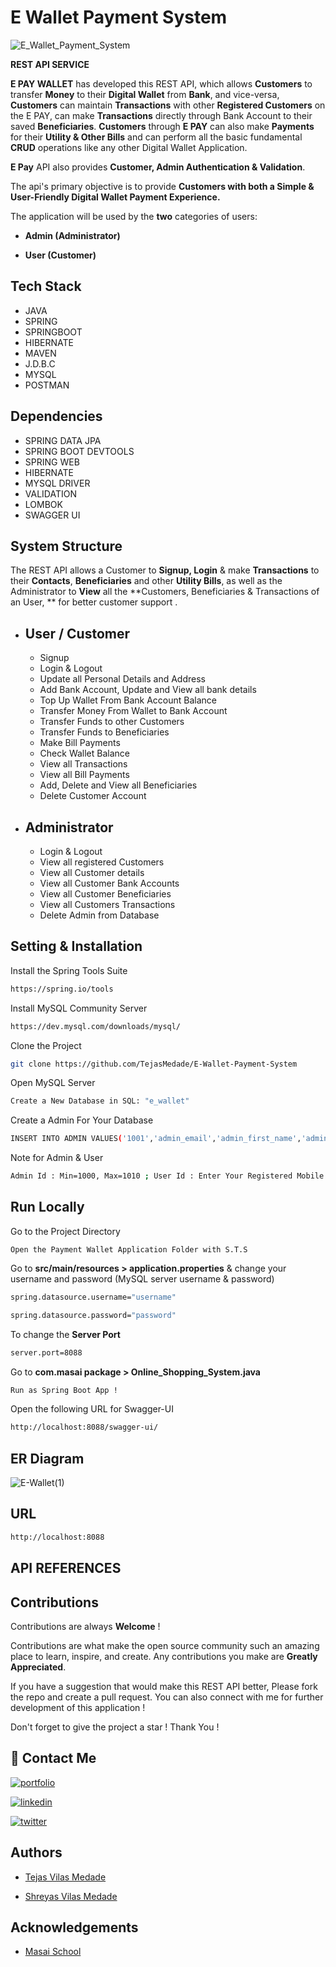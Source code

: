  
# E Wallet Payment System

![E_Wallet_Payment_System](https://user-images.githubusercontent.com/105907169/203858500-b46d1c83-03c3-4842-b3f4-bdeefaa22d43.jpg)

 **REST API SERVICE**

**E PAY WALLET** has developed this REST API, which allows **Customers** to transfer **Money** to their **Digital Wallet** from **Bank**, and vice-versa, **Customers** can maintain **Transactions** with other **Registered Customers** on the E PAY, can make **Transactions** directly through Bank Account to their saved **Beneficiaries**.
**Customers** through **E PAY** can also make **Payments** for their **Utility & Other Bills** and can perform all the basic fundamental **CRUD** operations like any other Digital Wallet Application.

**E Pay** API also provides **Customer, Admin Authentication & Validation**. 

The api's primary objective is to provide **Customers with both a Simple & User-Friendly Digital Wallet Payment Experience.**

The application will be used by the **two** categories of users:

- **Admin (Administrator)**

- **User (Customer)** 

## Tech Stack

- JAVA
- SPRING
- SPRINGBOOT
- HIBERNATE
- MAVEN
- J.D.B.C
- MYSQL
- POSTMAN

## Dependencies

- SPRING DATA JPA
- SPRING BOOT DEVTOOLS
- SPRING WEB
- HIBERNATE
- MYSQL DRIVER
- VALIDATION
- LOMBOK
- SWAGGER UI


## System Structure

The REST API allows a Customer to **Signup, Login** & make **Transactions** to their **Contacts**, **Beneficiaries** and other **Utility Bills**, as well as the Administrator to **View** all the **Customers, Beneficiaries & Transactions of an User, ** for better customer support . 

- User / Customer
    -
    - Signup 
    - Login & Logout
    - Update all Personal Details and Address 
    - Add Bank Account, Update and View all bank details
    - Top Up Wallet From Bank Account Balance
    - Transfer Money From Wallet to Bank Account
    - Transfer Funds to other Customers
    - Transfer Funds to Beneficiaries
    - Make Bill Payments
    - Check Wallet Balance
    - View all Transactions
    - View all Bill Payments
    - Add, Delete and View all Beneficiaries
    - Delete Customer Account


- Administrator
    -
    - Login & Logout
    - View all registered Customers 
    - View all Customer details
    - View all Customer Bank Accounts
    - View all Customer Beneficiaries
    - View all Customers Transactions
    - Delete Admin from Database



## Setting & Installation 

Install the Spring Tools Suite 
```bash
https://spring.io/tools
```

Install MySQL Community Server

```bash
https://dev.mysql.com/downloads/mysql/
```

Clone the Project

```bash
git clone https://github.com/TejasMedade/E-Wallet-Payment-System
```

Open MySQL Server
```bash
Create a New Database in SQL: "e_wallet" 
```
Create a Admin For Your Database

```bash
INSERT INTO ADMIN VALUES('1001','admin_email','admin_first_name','admin_last_name','admin_mobile_number','admin_password');
```

Note for Admin & User
```bash
Admin Id : Min=1000, Max=1010 ; User Id : Enter Your Registered Mobile Number For Login, User Validation and Authentication. 
```


## Run Locally


Go to the Project Directory

```bas
Open the Payment Wallet Application Folder with S.T.S
```

Go to **src/main/resources > application.properties** & change your username and password (MySQL server username & password)

```bash
spring.datasource.username="username"

spring.datasource.password="password"
```

To change the **Server Port**

```bash
server.port=8088
```

Go to **com.masai package > Online_Shopping_System.java**

```bash
Run as Spring Boot App !
```
Open the following URL for Swagger-UI 
```bash
http://localhost:8088/swagger-ui/
```
 
 ## ER Diagram
 
![E-Wallet(1)](https://user-images.githubusercontent.com/105907169/203405312-629dd99b-0150-4025-9301-213571f2824e.png)


## URL
```bash
http://localhost:8088
```
## API REFERENCES

## Contributions

Contributions are always **Welcome** !

Contributions are what make the open source community such an amazing place to learn, inspire, and create. Any contributions you make are **Greatly Appreciated**.

If you have a suggestion that would make this REST API better, Please fork the repo and create a pull request. You can also connect with me for further development of this application !

Don't forget to give the project a star ! Thank You !

## 🔗 Contact Me
[![portfolio](https://img.shields.io/badge/my_portfolio-000?style=for-the-badge&logo=ko-fi&logoColor=white)](https://tejasmedade.github.io/)

[![linkedin](https://img.shields.io/badge/linkedin-0A66C2?style=for-the-badge&logo=linkedin&logoColor=white)](https://www.linkedin.com/TejasMedade)

[![twitter](https://img.shields.io/badge/twitter-1DA1F2?style=for-the-badge&logo=twitter&logoColor=white)](https://twitter.com/TejasMedade)


## Authors

- [Tejas Vilas Medade](https://github.com/tejasmedade)

- [Shreyas Vilas Medade](https://github.com/medadeshreyas)
## Acknowledgements

- [Masai School](https://www.masaischool.com/)
 

